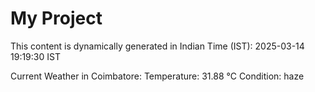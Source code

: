# My Project

This content is dynamically generated in Indian Time (IST): 2025-03-14 19:19:30 IST


Current Weather in Coimbatore:
Temperature: 31.88 °C
Condition: haze
